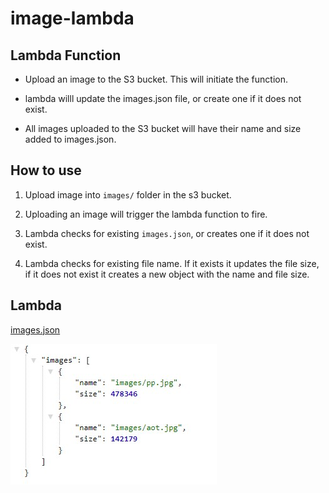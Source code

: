 # image-lambda

## Lambda Function

- Upload an image to the S3 bucket. This will initiate the function.

- lambda willl update the images.json file, or create one if it does not exist.

- All images uploaded to the S3 bucket will have their name and size added to images.json.

## How to use

1. Upload image into `images/` folder in the s3 bucket.

2. Uploading an image will trigger the lambda function to fire.

3. Lambda checks for existing `images.json`, or creates one if it does not exist.

4. Lambda checks for existing file name. If it exists it updates the file size, if it does not exist it creates a new object with the name and file size.

## Lambda

[images.json](https://luis-401n21-images.s3.us-west-2.amazonaws.com/images.json)

![images.json](images/imagesjson.jpg)
